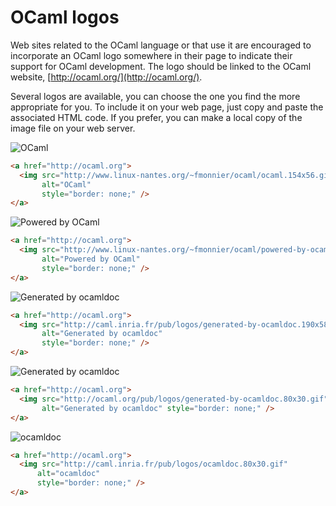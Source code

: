 <!-- ((! set title OCaml Logos !)) ((! set documentation !)) -->

# OCaml logos
Web sites related to the OCaml language or that use it are encouraged to
incorporate an OCaml logo somewhere in their page to indicate their
support for OCaml development. The logo should be linked to the OCaml
website, [http://ocaml.org/](http://ocaml.org/).

Several logos are available, you can choose the one you find the more
appropriate for you. To include it on your web page, just copy and paste
the associated HTML code. If you prefer, you can make a local copy of
the image file on your web server.

![OCaml](http://www.linux-nantes.org/~fmonnier/ocaml/ocaml.154x56.gif "")

```html
<a href="http://ocaml.org">
  <img src="http://www.linux-nantes.org/~fmonnier/ocaml/ocaml.154x56.gif"
       alt="OCaml"
       style="border: none;" />
</a>
```
![Powered by
OCaml](http://www.linux-nantes.org/~fmonnier/ocaml/powered-by-ocaml.152x58.gif "")

```html
<a href="http://ocaml.org">
  <img src="http://www.linux-nantes.org/~fmonnier/ocaml/powered-by-ocaml.152x58.gif"
       alt="Powered by OCaml"
       style="border: none;" />
</a>
```
![Generated by
ocamldoc](http://caml.inria.fr/pub/logos/generated-by-ocamldoc.190x58.gif "")

```html
<a href="http://ocaml.org">
  <img src="http://caml.inria.fr/pub/logos/generated-by-ocamldoc.190x58.gif"
       alt="Generated by ocamldoc"
       style="border: none;" />
</a>
```
![Generated by
ocamldoc](http://caml.inria.fr/pub/logos/generated-by-ocamldoc.80x30.gif "")

```html
<a href="http://ocaml.org">
  <img src="http://ocaml.org/pub/logos/generated-by-ocamldoc.80x30.gif"
       alt="Generated by ocamldoc" style="border: none;" />
</a>
```
![ocamldoc](http://caml.inria.fr/pub/logos/ocamldoc.80x30.gif "")

```html
<a href="http://ocaml.org">
  <img src="http://caml.inria.fr/pub/logos/ocamldoc.80x30.gif"
      alt="ocamldoc"
      style="border: none;" />
</a>

```
